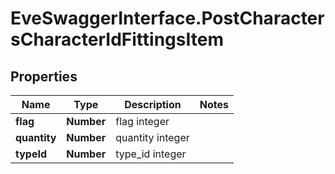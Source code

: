 # EveSwaggerInterface.PostCharactersCharacterIdFittingsItem

## Properties
Name | Type | Description | Notes
------------ | ------------- | ------------- | -------------
**flag** | **Number** | flag integer | 
**quantity** | **Number** | quantity integer | 
**typeId** | **Number** | type_id integer | 


